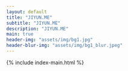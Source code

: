 ```yaml
---
layout: default
title: "JIYUN.ME"
subtitle: "JIYUN.ME"
description: "JIYUN.ME"
main: true
header-img: "assets/img/bg1.jpg"
header-blur-img: "assets/img/bg1_blur.jpeg"
---
```


{% include index-main.html %}
